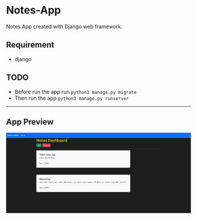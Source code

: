 # Notes-App
Notes App created with Django web framework.

## Requirement
- django

## TODO
- Before run the app run `python3 manage.py migrate`
- Then run the app `python3 manage.py runserver`

<hr>
<h2> App Preview </h2>
<img width="850" alt="Preview" src="https://github.com/MrFanCode/Notes-App/blob/main/preview.png">
